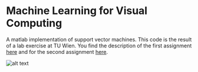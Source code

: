 
# Machine Learning for Visual Computing 

A matlab implementation of support vector machines. This code is the result of a lab exercise at TU Wien.
You find the description of the first assignment [here](https://github.com/jakobtroidl/MLVC/blob/master/Assignment1/assignment1.pdf) and for the second assignment [here](https://github.com/jakobtroidl/MLVC/blob/master/Assignment2/assignment2.pdf).

![alt text](https://github.com/jakobtroidl/MLVC/blob/master/Assignment2/figures/Discriminant%20function%20surface.png "Logo Title Text 1")


